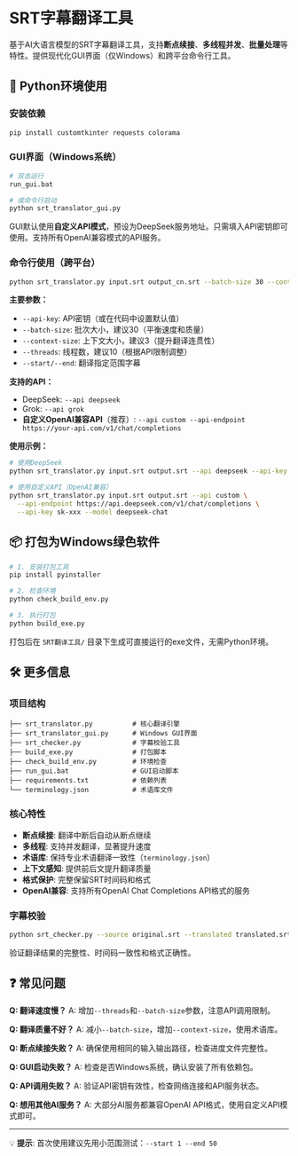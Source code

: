 # SRT字幕翻译工具

基于AI大语言模型的SRT字幕翻译工具，支持**断点续接**、**多线程并发**、**批量处理**等特性。提供现代化GUI界面（仅Windows）和跨平台命令行工具。

## 🚀 Python环境使用

### 安装依赖
```bash
pip install customtkinter requests colorama
```

### GUI界面（Windows系统）
```bash
# 双击运行
run_gui.bat

# 或命令行启动
python srt_translator_gui.py
```

GUI默认使用**自定义API模式**，预设为DeepSeek服务地址。只需填入API密钥即可使用。支持所有OpenAI兼容模式的API服务。

### 命令行使用（跨平台）
```bash
python srt_translator.py input.srt output_cn.srt --batch-size 30 --context-size 3 --threads 10
```

**主要参数：**
- `--api-key`: API密钥（或在代码中设置默认值）
- `--batch-size`: 批次大小，建议30（平衡速度和质量）
- `--context-size`: 上下文大小，建议3（提升翻译连贯性）
- `--threads`: 线程数，建议10（根据API限制调整）
- `--start/--end`: 翻译指定范围字幕

**支持的API：**
- DeepSeek: `--api deepseek`
- Grok: `--api grok`
- **自定义OpenAI兼容API**（推荐）: `--api custom --api-endpoint https://your-api.com/v1/chat/completions`

**使用示例：**
```bash
# 使用DeepSeek
python srt_translator.py input.srt output.srt --api deepseek --api-key sk-xxx

# 使用自定义API（OpenAI兼容）
python srt_translator.py input.srt output.srt --api custom \
  --api-endpoint https://api.deepseek.com/v1/chat/completions \
  --api-key sk-xxx --model deepseek-chat
```

## 📦 打包为Windows绿色软件

```bash
# 1. 安装打包工具
pip install pyinstaller

# 2. 检查环境
python check_build_env.py

# 3. 执行打包
python build_exe.py
```

打包后在 `SRT翻译工具/` 目录下生成可直接运行的exe文件，无需Python环境。

## 🛠️ 更多信息

### 项目结构
```
├── srt_translator.py          # 核心翻译引擎
├── srt_translator_gui.py      # Windows GUI界面
├── srt_checker.py             # 字幕校验工具
├── build_exe.py               # 打包脚本
├── check_build_env.py         # 环境检查
├── run_gui.bat                # GUI启动脚本
├── requirements.txt           # 依赖列表
└── terminology.json           # 术语库文件
```

### 核心特性
- **断点续接**: 翻译中断后自动从断点继续
- **多线程**: 支持并发翻译，显著提升速度
- **术语库**: 保持专业术语翻译一致性（`terminology.json`）
- **上下文感知**: 提供前后文提升翻译质量
- **格式保护**: 完整保留SRT时间码和格式
- **OpenAI兼容**: 支持所有OpenAI Chat Completions API格式的服务

### 字幕校验
```bash
python srt_checker.py --source original.srt --translated translated.srt
```

验证翻译结果的完整性、时间码一致性和格式正确性。

## ❓ 常见问题

**Q: 翻译速度慢？**
A: 增加`--threads`和`--batch-size`参数，注意API调用限制。

**Q: 翻译质量不好？**
A: 减小`--batch-size`，增加`--context-size`，使用术语库。

**Q: 断点续接失败？**
A: 确保使用相同的输入输出路径，检查进度文件完整性。

**Q: GUI启动失败？**
A: 检查是否Windows系统，确认安装了所有依赖包。

**Q: API调用失败？**
A: 验证API密钥有效性，检查网络连接和API服务状态。

**Q: 想用其他AI服务？**
A: 大部分AI服务都兼容OpenAI API格式，使用自定义API模式即可。

---

💡 **提示**: 首次使用建议先用小范围测试：`--start 1 --end 50`
